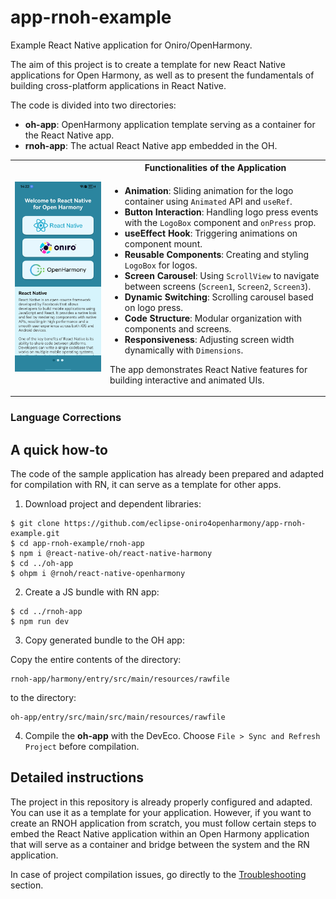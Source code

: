 # app-rnoh-example

Example React Native application for Oniro/OpenHarmony.

The aim of this project is to create a template for new React Native applications for Open Harmony, as well as to present the fundamentals of building cross-platform applications in React Native.

The code is divided into two directories:

- **oh-app**: OpenHarmony application template serving as a container for the React Native app.
- **rnoh-app**: The actual React Native app embedded in the OH.

<table>
    <tr>
        <td rowspan="2">
            <img src="images/rnoh-app.jpg" alt="App Screenshot" width="350">
        </td>
        <th>Functionalities of the Application</th>
    </tr>
    <tr>
        <td>
            <ul>
                <li><strong>Animation</strong>: Sliding animation for the logo container using <code>Animated</code> API and <code>useRef</code>.</li>
                <li><strong>Button Interaction</strong>: Handling logo press events with the <code>LogoBox</code> component and <code>onPress</code> prop.</li>
                <li><strong>useEffect Hook</strong>: Triggering animations on component mount.</li>
                <li><strong>Reusable Components</strong>: Creating and styling <code>LogoBox</code> for logos.</li>
                <li><strong>Screen Carousel</strong>: Using <code>ScrollView</code> to navigate between screens (<code>Screen1</code>, <code>Screen2</code>, <code>Screen3</code>).</li>
                <li><strong>Dynamic Switching</strong>: Scrolling carousel based on logo press.</li>
                <li><strong>Code Structure</strong>: Modular organization with components and screens.</li>
                <li><strong>Responsiveness</strong>: Adjusting screen width dynamically with <code>Dimensions</code>.</li>
            </ul>
            <p>The app demonstrates React Native features for building interactive and animated UIs.</p>
        </td>
    </tr>
</table>

### Language Corrections

## A quick how-to

The code of the sample application has already been prepared and adapted for compilation with RN, it can serve as a template for other apps.

1. Download project and  dependent libraries:

```
$ git clone https://github.com/eclipse-oniro4openharmony/app-rnoh-example.git
$ cd app-rnoh-example/rnoh-app
$ npm i @react-native-oh/react-native-harmony
$ cd ../oh-app
$ ohpm i @rnoh/react-native-openharmony
```

2. Create a JS bundle with RN app: 
```
$ cd ../rnoh-app
$ npm run dev
```
3. Copy generated bundle to the OH app:

Copy the entire contents of the directory:
```
rnoh-app/harmony/entry/src/main/resources/rawfile
``` 
to the directory:
```
oh-app/entry/src/main/src/main/resources/rawfile
```
4. Compile the **oh-app** with the DevEco. Choose ```File > Sync and Refresh Project``` before compilation.

## Detailed instructions

The project in this repository is already properly configured and adapted. You can use it as a template for your application. However, if you want to create an RNOH application from scratch, you must follow certain steps to embed the React Native application within an Open Harmony application that will serve as a container and bridge between the system and the RN application.

In case of project compilation issues, go directly to the [Troubleshooting](troubleshooting.md) section.